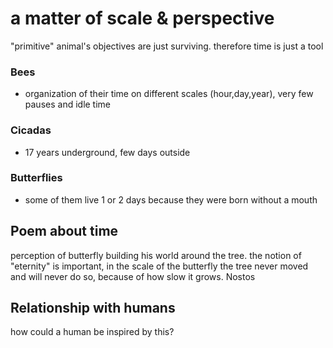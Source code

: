 # a matter of scale & perspective

"primitive" animal's objectives are just surviving. therefore time is just a tool 

### Bees
- organization of their time on different scales (hour,day,year), very few pauses and idle time

### Cicadas
- 17 years underground, few days outside

### Butterflies
- some of them live 1 or 2 days because they were born without a mouth



## Poem about time
perception of butterfly building his world around the tree. the notion of "eternity" is important, in the scale of the butterfly the tree never moved and will never do so, because of how slow it grows. Nostos

## Relationship with humans
how could a human be inspired by this?

